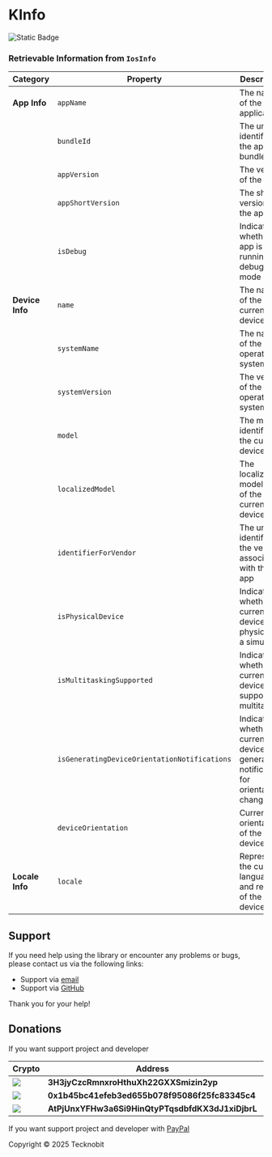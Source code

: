 # KInfo

![Static Badge](https://img.shields.io/badge/ios-445E91?link=https%3A%2F%2Fimg.shields.io%2Fbadge%2Fandroid-4280511051)

### Retrievable Information from `IosInfo`

| **Category**    | **Property**                                 | **Description**                                                                          | **Source**                                                            |
|-----------------|----------------------------------------------|------------------------------------------------------------------------------------------|-----------------------------------------------------------------------|
| **App Info**    | `appName`                                    | The name of the application                                                              | `NSBundle.mainBundle.infoDictionary`                                  |
|                 | `bundleId`                                   | The unique identifier for the app bundle                                                 | `NSBundle.mainBundle.bundleIdentifier`                                |
|                 | `appVersion`                                 | The version of the app                                                                   | `NSBundle.mainBundle.infoDictionary`                                  |
|                 | `appShortVersion`                            | The short version of the app                                                             | `NSBundle.mainBundle.infoDictionary`                                  |
|                 | `isDebug`                                    | Indicates whether the app is running in debug mode                                       | `Platform.isDebugBinary`                                              |
| **Device Info** | `name`                                       | The name of the current device                                                           | `UIDevice.currentDevice.name`                                         |
|                 | `systemName`                                 | The name of the iOS operating system                                                     | `UIDevice.currentDevice.systemName`                                   |
|                 | `systemVersion`                              | The version of the iOS operating system                                                  | `UIDevice.currentDevice.systemVersion`                                |
|                 | `model`                                      | The model identifier of the current device                                               | `UIDevice.currentDevice.model`                                        |
|                 | `localizedModel`                             | The localized model name of the current device                                           | `UIDevice.currentDevice.localizedModel`                               |
|                 | `identifierForVendor`                        | The unique identifier for the vendor associated with the app                             | `UIDevice.currentDevice.identifierForVendor.UUIDString`               |
|                 | `isPhysicalDevice`                           | Indicates whether the current device is physical or a simulator                          | `NSProcessInfo.processInfo.environment`                               |
|                 | `isMultitaskingSupported`                    | Indicates whether the current iOS device supports multitasking                           | `UIDevice.currentDevice.isMultitaskingSupported()`                    |
|                 | `isGeneratingDeviceOrientationNotifications` | Indicates whether the current device is generating notifications for orientation changes | `UIDevice.currentDevice.isGeneratingDeviceOrientationNotifications()` |
|                 | `deviceOrientation`                          | Current orientation of the device                                                        | `IosDeviceOrientationImpl`                                            |
| **Locale Info** | `locale`                                     | Represents the current language and region of the device                                 | `NSLocale.currentLocale`                                              |

## Support

If you need help using the library or encounter any problems or bugs, please contact us via the
following links:

- Support via <a href="mailto:infotecknobitcompany@gmail.com">email</a>
- Support via <a href="https://github.com/N7ghtm4r3/KInfo/issues/new">GitHub</a>

Thank you for your help!

## Donations

If you want support project and developer

| Crypto                                                                                              | Address                                          | Network  |
|-----------------------------------------------------------------------------------------------------|--------------------------------------------------|----------|
| ![](https://img.shields.io/badge/Bitcoin-000000?style=for-the-badge&logo=bitcoin&logoColor=white)   | **3H3jyCzcRmnxroHthuXh22GXXSmizin2yp**           | Bitcoin  |
| ![](https://img.shields.io/badge/Ethereum-3C3C3D?style=for-the-badge&logo=Ethereum&logoColor=white) | **0x1b45bc41efeb3ed655b078f95086f25fc83345c4**   | Ethereum |
| ![](https://img.shields.io/badge/Solana-000?style=for-the-badge&logo=Solana&logoColor=9945FF)       | **AtPjUnxYFHw3a6Si9HinQtyPTqsdbfdKX3dJ1xiDjbrL** | Solana   |

If you want support project and developer
with <a href="https://www.paypal.com/donate/?hosted_button_id=5QMN5UQH7LDT4">PayPal</a>

Copyright © 2025 Tecknobit